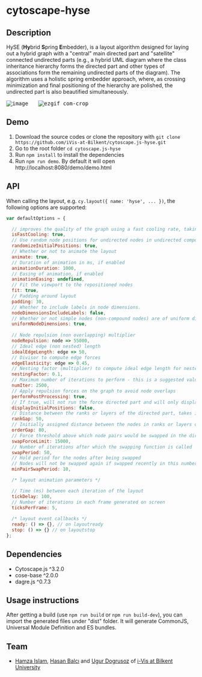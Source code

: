# cytoscape-hyse

## Description

HySE (**Hy**brid **S**pring **E**mbedder), is a layout algorithm designed for laying out a hybrid graph with a "central" main directed part and "satellite" connected undirected parts (e.g., a hybrid UML diagram where the class inheritance hierarchy forms the directed part and other types of associations form the remaining undirected parts of the diagram). The algorithm uses a holistic spring embedder approach, where, as crossing minimization and final positioning of the hierarchy are polished, the undirected part is also beautified simultaneously.

<kbd>![image](https://github.com/iVis-at-Bilkent/cytoscape.js-hyse/assets/3874988/dec2d8ab-2061-4ac0-8f3d-65d3020dbf96)
</kbd>
&emsp;
<kbd>![ezgif com-crop](https://github.com/iVis-at-Bilkent/cytoscape.js-hyse/assets/3874988/1224dc0b-01db-49ce-901f-796a061718c1)</kbd>

## Demo

1. Download the source codes or clone the repository with `git clone https://github.com/iVis-at-Bilkent/cytoscape.js-hyse.git`
2. Go to the root folder `cd cytoscape.js-hyse`
3. Run `npm install` to install the dependencies
4. Run `npm run demo`. By default it will open http://localhost:8080/demo/demo.html

## API
When calling the layout, e.g. `cy.layout({ name: 'hyse', ... })`, the following options are supported:

```js
var defaultOptions = {

  // improves the quality of the graph using a fast cooling rate, taking less time
  isFastCooling: true,
  // Use random node positions for undirected nodes in undirected components when assigning initial positions
  randomizeInitialPositions: true, 
  // Whether or not to animate the layout
  animate: true, 
  // Duration of animation in ms, if enabled
  animationDuration: 1000, 
  // Easing of animation, if enabled
  animationEasing: undefined, 
  // Fit the viewport to the repositioned nodes
  fit: true, 
  // Padding around layout
  padding: 30,
  // Whether to include labels in node dimensions.
  nodeDimensionsIncludeLabels: false,
  // Whether or not simple nodes (non-compound nodes) are of uniform dimensions
  uniformNodeDimensions: true,
  
  // Node repulsion (non overlapping) multiplier
  nodeRepulsion: node => 55000,
  // Ideal edge (non nested) length
  idealEdgeLength: edge => 50,
  // Divisor to compute edge forces
  edgeElasticity: edge => 0.45,
  // Nesting factor (multiplier) to compute ideal edge length for nested edges
  nestingFactor: 0.1,
  // Maximum number of iterations to perform - this is a suggested value and might be adjusted by the algorithm as required
  numIter: 2500,
  // Apply repulsion forces on the graph to avoid node overlaps
  performPostProcessing: true,
  // If true, will not run the force directed part and will only display the initial positions assigned
  displayInitialPositions: false,
  // Distance between the ranks or layers of the directed part, takes into account the tallest node as well
  rankGap: 50,
  // Initially assigned distance between the nodes in ranks or layers of the directed part
  orderGap: 80,
  // Force threshold above which node pairs would be swapped in the directed part
  swapForceLimit: 15000,
  // Number of iterations after which the swapping function is called
  swapPeriod: 50,
  // Hold period for the nodes after being swapped
  // Nodes will not be swapped again if swapped recently in this number of iterations
  minPairSwapPeriod: 10,

  /* layout animation parameters */

  // Time (ms) between each iteration of the layout
  tickDelay: 100,
  // Number of iterations in each frame generated on screen
  ticksPerFrame: 5,
  
  /* layout event callbacks */
  ready: () => {}, // on layoutready
  stop: () => {} // on layoutstop
};
```


## Dependencies

 * Cytoscape.js ^3.2.0
 * cose-base ^2.0.0
 * dagre.js ^0.7.3

## Usage instructions

After getting a build (use `npm run build` or `npm run build-dev`), you can import the generated files under "dist" folder. It will generate CommonJS, Universal Module Definition and ES bundles.

## Team

  * [Hamza Islam](https://github.com/hamzaislam101), [Hasan Balcı](https://github.com/hasanbalci) and [Ugur Dogrusoz](https://github.com/ugurdogrusoz) of [i-Vis at Bilkent University](http://www.cs.bilkent.edu.tr/~ivis)
